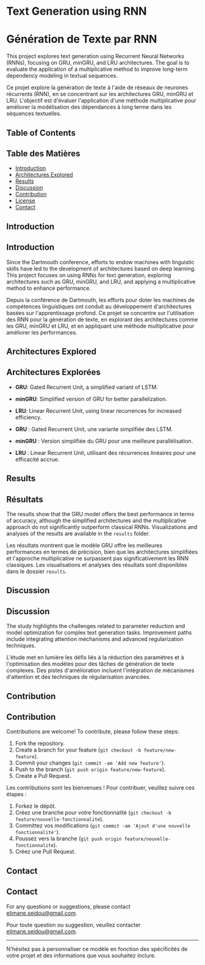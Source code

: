 # Text Generation using RNN
# Génération de Texte par RNN

This project explores text generation using Recurrent Neural Networks (RNNs), focusing on GRU, minGRU, and LRU architectures. The goal is to evaluate the application of a multiplicative method to improve long-term dependency modeling in textual sequences.

Ce projet explore la génération de texte à l'aide de réseaux de neurones récurrents (RNN), en se concentrant sur les architectures GRU, minGRU et LRU. L'objectif est d'évaluer l'application d'une méthode multiplicative pour améliorer la modélisation des dépendances à long terme dans les séquences textuelles.

## Table of Contents
## Table des Matières

- [Introduction](#introduction)
- [Architectures Explored](#architectures-explored)
- [Results](#results)
- [Discussion](#discussion)
- [Contribution](#contribution)
- [License](#license)
- [Contact](#contact)

## Introduction
## Introduction

Since the Dartmouth conference, efforts to endow machines with linguistic skills have led to the development of architectures based on deep learning. This project focuses on using RNNs for text generation, exploring architectures such as GRU, minGRU, and LRU, and applying a multiplicative method to enhance performance.

Depuis la conférence de Dartmouth, les efforts pour doter les machines de compétences linguistiques ont conduit au développement d'architectures basées sur l'apprentissage profond. Ce projet se concentre sur l'utilisation des RNN pour la génération de texte, en explorant des architectures comme les GRU, minGRU et LRU, et en appliquant une méthode multiplicative pour améliorer les performances.

## Architectures Explored
## Architectures Explorées

- **GRU**: Gated Recurrent Unit, a simplified variant of LSTM.
- **minGRU**: Simplified version of GRU for better parallelization.
- **LRU**: Linear Recurrent Unit, using linear recurrences for increased efficiency.

- **GRU** : Gated Recurrent Unit, une variante simplifiée des LSTM.
- **minGRU** : Version simplifiée du GRU pour une meilleure parallélisation.
- **LRU** : Linear Recurrent Unit, utilisant des récurrences linéaires pour une efficacité accrue.

## Results
## Résultats

The results show that the GRU model offers the best performance in terms of accuracy, although the simplified architectures and the multiplicative approach do not significantly outperform classical RNNs. Visualizations and analyses of the results are available in the `results` folder.

Les résultats montrent que le modèle GRU offre les meilleures performances en termes de précision, bien que les architectures simplifiées et l'approche multiplicative ne surpassent pas significativement les RNN classiques. Les visualisations et analyses des résultats sont disponibles dans le dossier `results`.

## Discussion
## Discussion

The study highlights the challenges related to parameter reduction and model optimization for complex text generation tasks. Improvement paths include integrating attention mechanisms and advanced regularization techniques.

L'étude met en lumière les défis liés à la réduction des paramètres et à l'optimisation des modèles pour des tâches de génération de texte complexes. Des pistes d'amélioration incluent l'intégration de mécanismes d'attention et des techniques de régularisation avancées.

## Contribution
## Contribution

Contributions are welcome! To contribute, please follow these steps:

1. Fork the repository.
2. Create a branch for your feature (`git checkout -b feature/new-feature`).
3. Commit your changes (`git commit -am 'Add new feature'`).
4. Push to the branch (`git push origin feature/new-feature`).
5. Create a Pull Request.

Les contributions sont les bienvenues ! Pour contribuer, veuillez suivre ces étapes :

1. Forkez le dépôt.
2. Créez une branche pour votre fonctionnalité (`git checkout -b feature/nouvelle-fonctionnalite`).
3. Committez vos modifications (`git commit -am 'Ajout d'une nouvelle fonctionnalité'`).
4. Poussez vers la branche (`git push origin feature/nouvelle-fonctionnalite`).
5. Créez une Pull Request.



## Contact
## Contact

For any questions or suggestions, please contact [elimane.seidou@gmail.com](mailto:elimane.seidou@gmail.com).

Pour toute question ou suggestion, veuillez contacter [elimane.seidou@gmail.com](mailto:elimane.seidou@gmail.com).

---

N'hésitez pas à personnaliser ce modèle en fonction des spécificités de votre projet et des informations que vous souhaitez inclure.
